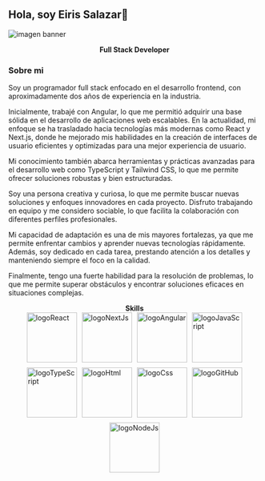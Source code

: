 ##             Hola, soy Eiris Salazar👋

![imagen banner](https://media.licdn.com/dms/image/v2/C5616AQGOfXem4iqqpg/profile-displaybackgroundimage-shrink_350_1400/profile-displaybackgroundimage-shrink_350_1400/0/1660746996615?e=1735171200&v=beta&t=WTpMgV_iHr7fMFNXIBiuIvcfqQRDLboaLQ5cQ_9frEw)
<div align="center">
    <strong>Full Stack Developer</strong>
</div>

### Sobre mi
Soy un programador full stack enfocado en el desarrollo frontend, con aproximadamente dos años de experiencia en la industria.

Inicialmente, trabajé con Angular, lo que me permitió adquirir una base sólida en el desarrollo de aplicaciones web escalables. En la actualidad, mi enfoque se ha trasladado hacia tecnologías más modernas como React y Next.js, donde he mejorado mis habilidades en la creación de interfaces de usuario eficientes y optimizadas para una mejor experiencia de usuario.

Mi conocimiento también abarca herramientas y prácticas avanzadas para el desarrollo web como TypeScript y Tailwind CSS, lo que me permite ofrecer soluciones robustas y bien estructuradas.

Soy una persona creativa y curiosa, lo que me permite buscar nuevas soluciones y enfoques innovadores en cada proyecto. Disfruto trabajando en equipo y me considero sociable, lo que facilita la colaboración con diferentes perfiles profesionales.

Mi capacidad de adaptación es una de mis mayores fortalezas, ya que me permite enfrentar cambios y aprender nuevas tecnologías rápidamente. Además, soy dedicado en cada tarea, prestando atención a los detalles y manteniendo siempre el foco en la calidad.

Finalmente, tengo una fuerte habilidad para la resolución de problemas, lo que me permite superar obstáculos y encontrar soluciones eficaces en situaciones complejas.

<div align="center">
    <strong>Skills</strong>
</div>
<div style="display: flex; justify-content: center; align-items: center; gap: 10px; flex-wrap: wrap; width: 100%;">
  
  <img src="https://cdn.iconscout.com/icon/free/png-256/free-react-logo-icon-download-in-svg-png-gif-file-formats--wordmark-programming-langugae-freebies-pack-logos-icons-1175110.png?f=webp&w=256" alt="logoReact" width="100"/>
  <img src="https://images.ctfassets.net/23aumh6u8s0i/c04wENP3FnbevwdWzrePs/1e2739fa6d0aa5192cf89599e009da4e/nextjs" alt="logoNextJs" width="100"/>
  <img src="https://i.imgur.com/nF4ATmr.png" alt="logoAngular" width="100"/>
  <img src="https://i.imgur.com/Yfryayt.png" alt="logoJavaScript" width="100"/>
  <img src="https://i.imgur.com/2hLh0R0.png" alt="logoTypeScript" width="100"/>
  <img src="https://i.imgur.com/c6lTS8w.png" alt="logoHtml" width="100"/>
  <img src="https://i.imgur.com/kkeeC0y.png" alt="logoCss" width="100"/>
  <img src="https://i.imgur.com/Zcb9ELE.png" alt="logoGitHub" width="100"/>
  <img src="https://i.imgur.com/P7fXRYM.png" alt="logoNodeJs" width="100"/>
  
</div>


<!--
**eiriselias/eiriselias** is a ✨ _special_ ✨ repository because its `README.md` (this file) appears on your GitHub profile.

Here are some ideas to get you started:

- 🔭 I’m currently working on ...
- 🌱 I’m currently learning ...
- 👯 I’m looking to collaborate on ...
- 🤔 I’m looking for help with ...
- 💬 Ask me about ...
- 📫 How to reach me: ...
- 😄 Pronouns: ...
- ⚡ Fun fact: ...
-->
